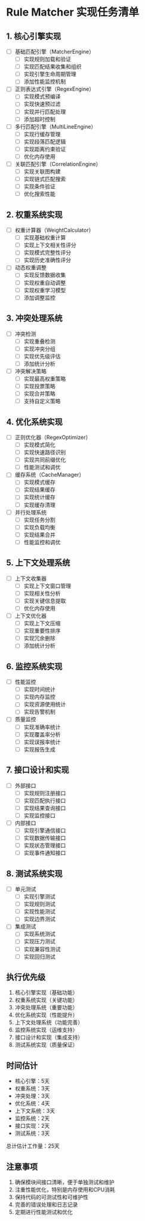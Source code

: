 ﻿# Rule Matcher 实现任务清单

## 1. 核心引擎实现
- [ ] 基础匹配引擎（MatcherEngine）
  - [ ] 实现规则加载和验证
  - [ ] 实现匹配结果收集和组织
  - [ ] 实现引擎生命周期管理
  - [ ] 添加性能监控机制

- [ ] 正则表达式引擎（RegexEngine）
  - [ ] 实现模式预编译
  - [ ] 实现快速预过滤
  - [ ] 实现并行匹配处理
  - [ ] 添加超时控制

- [ ] 多行匹配引擎（MultiLineEngine）
  - [ ] 实现行缓存管理
  - [ ] 实现段落匹配逻辑
  - [ ] 实现距离约束验证
  - [ ] 优化内存使用

- [ ] 关联匹配引擎（CorrelationEngine）
  - [ ] 实现关联图构建
  - [ ] 实现链式匹配搜索
  - [ ] 实现条件验证
  - [ ] 优化搜索性能

## 2. 权重系统实现
- [ ] 权重计算器（WeightCalculator）
  - [ ] 实现基础权重计算
  - [ ] 实现上下文相关性评分
  - [ ] 实现模式完整性评分
  - [ ] 实现历史准确性评分

- [ ] 动态权重调整
  - [ ] 实现反馈数据收集
  - [ ] 实现权重自动调整
  - [ ] 实现权重学习模型
  - [ ] 添加调整监控

## 3. 冲突处理系统
- [ ] 冲突检测
  - [ ] 实现重叠检测
  - [ ] 实现冲突分组
  - [ ] 实现优先级评估
  - [ ] 添加统计分析

- [ ] 冲突解决策略
  - [ ] 实现最高权重策略
  - [ ] 实现投票策略
  - [ ] 实现合并策略
  - [ ] 支持自定义策略

## 4. 优化系统实现
- [ ] 正则优化器（RegexOptimizer）
  - [ ] 实现模式简化
  - [ ] 实现快速路径识别
  - [ ] 实现共同前缀优化
  - [ ] 性能测试和调优

- [ ] 缓存系统（CacheManager）
  - [ ] 实现模式缓存
  - [ ] 实现结果缓存
  - [ ] 实现统计缓存
  - [ ] 实现缓存清理

- [ ] 并行处理系统
  - [ ] 实现任务分割
  - [ ] 实现负载均衡
  - [ ] 实现结果合并
  - [ ] 性能监控和调优

## 5. 上下文处理系统
- [ ] 上下文收集器
  - [ ] 实现上下文窗口管理
  - [ ] 实现相关性分析
  - [ ] 实现关键信息提取
  - [ ] 优化内存使用

- [ ] 上下文优化器
  - [ ] 实现上下文压缩
  - [ ] 实现重要性排序
  - [ ] 实现冗余删除
  - [ ] 添加统计分析

## 6. 监控系统实现
- [ ] 性能监控
  - [ ] 实现时间统计
  - [ ] 实现内存监控
  - [ ] 实现资源使用统计
  - [ ] 实现告警机制

- [ ] 质量监控
  - [ ] 实现准确率统计
  - [ ] 实现覆盖率分析
  - [ ] 实现误报率统计
  - [ ] 实现报告生成

## 7. 接口设计和实现
- [ ] 外部接口
  - [ ] 实现规则注册接口
  - [ ] 实现匹配执行接口
  - [ ] 实现结果查询接口
  - [ ] 实现监控接口

- [ ] 内部接口
  - [ ] 实现引擎通信接口
  - [ ] 实现数据传输接口
  - [ ] 实现状态管理接口
  - [ ] 实现事件通知接口

## 8. 测试系统实现
- [ ] 单元测试
  - [ ] 实现引擎测试
  - [ ] 实现规则测试
  - [ ] 实现性能测试
  - [ ] 实现边界测试

- [ ] 集成测试
  - [ ] 实现系统测试
  - [ ] 实现压力测试
  - [ ] 实现兼容性测试
  - [ ] 实现回归测试

## 执行优先级
1. 核心引擎实现（基础功能）
2. 权重系统实现（关键功能）
3. 冲突处理系统（重要功能）
4. 优化系统实现（性能提升）
5. 上下文处理系统（功能完善）
6. 监控系统实现（运维支持）
7. 接口设计和实现（集成支持）
8. 测试系统实现（质量保证）

## 时间估计
- 核心引擎：5天
- 权重系统：3天
- 冲突处理：3天
- 优化系统：4天
- 上下文系统：3天
- 监控系统：2天
- 接口实现：2天
- 测试系统：3天

总计估计工作量：25天

## 注意事项
1. 确保模块间接口清晰，便于单独测试和维护
2. 注重性能优化，特别是内存使用和CPU消耗
3. 保持代码的可测试性和可维护性
4. 完善的错误处理和日志记录
5. 定期进行性能测试和优化